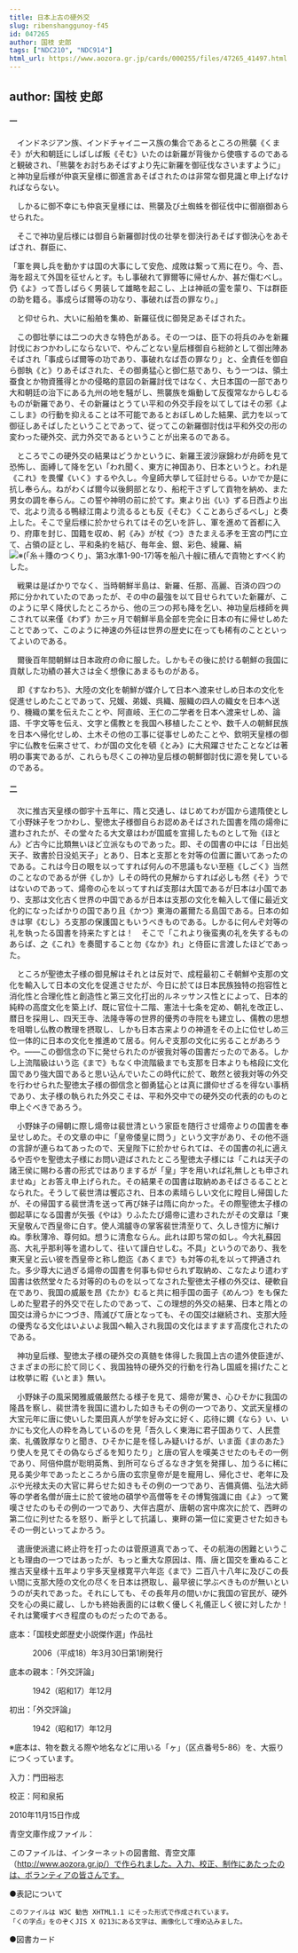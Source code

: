 ```yaml
---
title: 日本上古の硬外交
slug: ribenshanggunoy-f45
id: 047265
author: 国枝 史郎
tags: ["NDC210", "NDC914"]
html_url: https://www.aozora.gr.jp/cards/000255/files/47265_41497.html
---
```


## author: 国枝 史郎

#### 一




　インドネジアン族、インドチャイニース族の集合であるところの熊襲《くまそ》が大和朝廷にしばしば叛《そむ》いたのは新羅が背後から使嗾するのであると観破され、「熊襲をお討ちあそばすより先に新羅を御征伐なさいますように」と神功皇后様が仲哀天皇様に御進言あそばされたのは非常な御見識と申上げなければならない。

　しかるに御不幸にも仲哀天皇様には、熊襲及び土蜘蛛を御征伐中に御崩御あらせられた。

　そこで神功皇后様には御自ら新羅御討伐の壮挙を御決行あそばす御決心をあそばされ、群臣に、

「軍を興し兵を動かすは国の大事にして安危、成敗は繋って焉に在り。今、吾、海を超えて外国を征せんとす。もし事破れて罪爾等に帰せんか、甚だ傷むべし。仍《よ》って吾しばらく男装して雄略を起こし、上は神祇の霊を蒙り、下は群臣の助を籍る。事成らば爾等の功なり、事破れば吾の罪なり。」

　と仰せられ、大いに船舶を集め、新羅征伐に御発足あそばされた。

　この御壮挙には二つの大きな特色がある。その一つは、臣下の将兵のみを新羅討伐におつかわしにならないで、やんごとない皇后様御自ら総帥として御出陣あそばされ「事成らば爾等の功であり、事破れなば吾の罪なり」と、全責任を御自ら御執《と》りあそばされた、その御勇猛心と御仁慈であり、もう一つは、領土蚕食とか物資獲得とかの侵略的意図の新羅討伐ではなく、大日本国の一部であり大和朝廷の治下にある九州の地を騒がし、熊襲族を煽動して反復常なからしむるものが新羅であり、その新羅はとうてい平和の外交手段を以てしてはその邪《よこしま》の行動を抑えることは不可能であるとおぼしめした結果、武力を以って御征しあそばしたということであって、従ってこの新羅御討伐は平和外交の形の変わった硬外交、武力外交であるということが出来るのである。

　ところでこの硬外交の結果はどうかというに、新羅王波沙寐錦わが舟師を見て恐怖し、面縛して降を乞い「われ聞く、東方に神国あり、日本というと。われ是《これ》を畏懼《いく》するや久し。今皇師大挙して征討せらる。いかでか是に抗し奉らん。ねがわくば爾今以後飼部となり、船柁干さずして貢物を納め、また男女の調を奉らん。この誓や神明の前に於てす。東より出《い》ずる日西より出で、北より流るる鴨緑江南より流るるとも反《そむ》くことあらざるべし」と奏上した。そこで皇后様に於かせられてはその乞いを許し、軍を進めて首都に入り、府庫を封じ、国籍を収め、躬《み》が杖《つ》きたまえる矛を王宮の門に立て、占領の証とし、平和条約を結び、毎年金、銀、彩色、綾羅、絹![※(「糸＋賺のつくり」、第3水準1-90-17)](https://www.aozora.gr.jp/cards/000255/files/../../../gaiji/1-90/1-90-17.png)等を船八十艘に積んで貢物とすべく約した。

　戦果は是ばかりでなく、当時朝鮮半島は、新羅、任那、高麗、百済の四つの邦に分かれていたのであったが、その中の最強を以て目せられていた新羅が、このように早く降伏したところから、他の三つの邦も降を乞い、神功皇后様師を興こされて以来僅《わず》か三ヶ月で朝鮮半島全部を完全に日本の有に帰せしめたことであって、このように神速の外征は世界の歴史に在っても稀有のことといってよいのである。

　爾後百年間朝鮮は日本政府の命に服した。しかもその後に於ける朝鮮の我国に貢献した功績の甚大さは全く想像にあまるものがある。

　即《すなわち》、大陸の文化を朝鮮が媒介して日本へ渡来せしめ日本の文化を促進せしめたことであって、兄媛、弟媛、呉織、服織の四人の織女を日本へ送り、機織の業を伝えたことや、阿直岐、王仁の二学者を日本へ渡来せしめ、論語、千字文等を伝え、文字と儒教とを我国へ移植したことや、数千人の朝鮮民族を日本へ帰化せしめ、土木その他の工事に従事せしめたことや、欽明天皇様の御宇に仏教を伝来させて、わが国の文化を頓《とみ》に大飛躍させたことなどは著明の事実であるが、これらも尽くこの神功皇后様の朝鮮御討伐に源を発しているのである。



#### 二




　次に推古天皇様の御宇十五年に、隋と交通し、はじめてわが国から遣隋使として小野妹子をつかわし、聖徳太子様御自らお認めあそばされた国書を隋の煬帝に遣わされたが、その堂々たる大文章はわが国威を宣揚したものとして殆《ほとん》ど古今に比類無いほど立派なものであった。即、その国書の中には「日出処天子、致書於日没処天子」とあり、日本と支那とを対等の位置に置いてあったのである。これは今日の眼を以ってすれば何んの不思議もない至極《しごく》当然のことなのであるが併《しか》しその時代の見解からすれば必しも然《そ》うではないのであって、煬帝の心を以ってすれば支那は大国であるが日本は小国であり、支那は文化古く世界の中国であるが日本は支那の文化を輸入して僅に最近文化的になったばかりの国であり且《かつ》東海の叢爾たる島国である。日本の如きは寧《むし》ろ支那の保護国ともいうべきものである。しかるに何んぞ対等の礼を執ったる国書を持来たすとは！　そこで「これより後蛮夷の礼を失するものあらば、之《これ》を奏聞すること勿《なか》れ」と侍臣に言渡したほどであった。

　ところが聖徳太子様の御見解はそれとは反対で、成程最初こそ朝鮮や支那の文化を輸入して日本の文化を促進させたが、今日に於ては日本民族独特の抱容性と消化性と合理化性と創造性と第三文化打出的ルネッサンス性とによって、日本的純粋の高度文化を築上げ、既に官位十二階、憲法十七条を定め、朝礼を改正し、暦日を採用し、四天王寺、法隆寺等の世界的優秀の寺院をも建立し、儒教の思想を咀嚼し仏教の教理を摂取し、しかも日本古来よりの神道をその上に位せしめ三位一体的に日本の文化を推進めて居る。何んぞ支那の文化に劣ることがあろうや。――この御信念の下に発せられたのが彼我対等の国書だったのである。しかし上流階級はいう迄《まで》もなく中流階級までも支那を日本よりも格段に文化国であり強大国であると思い込んでいたこの時代に於て、敢然と彼我対等の外交を行わせられた聖徳太子様の御信念と御勇猛心とは真に讃仰せざるを得ない事柄であり、太子様の執られた外交こそは、平和外交中での硬外交の代表的のものと申上ぐべきであろう。

　小野妹子の帰朝に際し煬帝は裴世清という家臣を随行させ煬帝よりの国書を奉呈せしめた。その文章の中に「皇帝倭皇に問う」という文字があり、その他不遜の言辞が連らねてあったので、天皇陛下に於かせられては、その国書の礼に適えるや否やを聖徳太子様にお問い遊ばされたところ聖徳太子様には「これは天子の諸王侯に賜わる書の形式ではありまするが「皇」字を用いれば礼無しとも申されませぬ」とお答え申上げられた。その結果その国書は取納めあそばさるることとなられた。そうして裴世清は饗応され、日本の素晴らしい文化に瞠目し帰国したが、その帰国する裴世清を送って再び妹子は隋に向かった。その際聖徳太子様の御起草になる国書が矢張《やは》りふたたび煬帝に遣わされたがその文章は「東天皇敬んで西皇帝に白す。使人鴻臚寺の掌客裴世清至りて、久しき憶方に解けぬ。季秋薄冷、尊何如。想うに清愈ならん。此れは即ち常の如し。今大礼蘇因高、大礼乎那利等を遣わして、往いて謹白せしむ。不具」というのであり、我を東天皇と云い彼を西皇帝と称し飽迄《あくまで》も対等の礼を以って押通された。多少尊大に過ぎる煬帝の国書を何事も仰せられず取納め、こなたより遣わす国書は依然堂々たる対等的のものを以ってなされた聖徳太子様の外交は、硬軟自在であり、我国の威厳を昂《たか》むると共に相手国の面子《めんつ》をも保たしめた聖君子的外交で在したのであって、この理想的外交の結果、日本と隋との国交は滑らかにつづき、隋滅びて唐となっても、その国交は継続され、支那大陸の優秀なる文化はいよいよ我国へ輸入され我国の文化はますます高度化されたのである。

　神功皇后様、聖徳太子様の硬外交の真髄を体得した我国上古の遣外使臣達が、さまざまの形に於て同じく、我国独特の硬外交的行動を行為し国威を揚げたことは枚挙に暇《いとま》無い。

　小野妹子の風采閑雅威儀厳然たる様子を見て、煬帝が驚き、心ひそかに我国の隆昌を察し、裴世清を我国に遣わした如きもその例の一つであり、文武天皇様の大宝元年に唐に使いした栗田真人が学を好み文に好く、応待に嫻《なら》い、いかにも文化人の粋を為しているのを見「吾久しく東海に君子国ありて、人民豊楽、礼儀敦厚なりと聞き、ひそかに是を怪しみ疑いけるが、いま面《まのあた》り使人を見てその偽ならざるを知りたり」と唐の官人を嘆美させたのもその一例であり、阿倍仲麿が聡明英雋、到所可ならざるなき才気を発揮し、加うるに稀に見る美少年であったところから唐の玄宗皇帝が是を寵用し、帰化させ、老年に及ぶや光禄太夫の大官に昇らせた如きもその例の一つであり、吉備真備、弘法大師等の学者名僧が唐土に於て彼地の碩学や高僧等をその博覧強識に由《よ》って驚嘆させたのもその例の一つであり、大伴古麿が、唐朝の宮中席次に於て、西畔の第二位に列せたるを怒り、断乎として抗議し、東畔の第一位に変更させた如きもその一例といってよかろう。

　遣唐使派遣に終止符を打ったのは菅原道真であって、その航海の困難ということも理由の一つではあったが、もっと重大な原因は、隋、唐と国交を重ぬること推古天皇様十五年より宇多天皇様寛平六年迄《まで》二百八十八年に及びこの長い間に支那大陸の文化の尽くを日本は摂取し、最早彼に学ぶべきものが無いというのが夫れであった。それにしても、その長年月の間いかに我国の官民が、硬外交を心の奥に蔵し、しかも終始表面的には軟く優しく礼儀正しく彼に対したか！　それは驚嘆すべき程度のものだったのである。













底本：「国枝史郎歴史小説傑作選」作品社

　　　2006（平成18）年3月30日第1刷発行

底本の親本：「外交評論」

　　　1942（昭和17）年12月

初出：「外交評論」

　　　1942（昭和17）年12月

※底本は、物を数える際や地名などに用いる「ヶ」（区点番号5-86）を、大振りにつくっています。

入力：門田裕志

校正：阿和泉拓

2010年11月15日作成

青空文庫作成ファイル：

このファイルは、インターネットの図書館、青空文庫（http://www.aozora.gr.jp/）で作られました。入力、校正、制作にあたったのは、ボランティアの皆さんです。











●表記について


	このファイルは W3C 勧告 XHTML1.1 にそった形式で作成されています。
	「くの字点」をのぞくJIS X 0213にある文字は、画像化して埋め込みました。







●図書カード